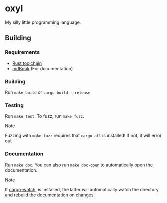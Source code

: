 # oxyl

My silly little programming language.

## Building

### Requirements

- [Rust toolchain](https://www.rust-lang.org/tools/install)
- [mdBook](https://github.com/rust-lang/mdBook) (For documentation)

### Building

Run `make build` or `cargo build --release`

### Testing

Run `make test`. To fuzz, run `make fuzz`.

> [!NOTE]
> Fuzzing with `make fuzz` requires that `cargo-afl` is installed! If not, it will error out

### Documentation

Run `make doc`. You can also run `make doc-open` to automatically open the documentation.

> [!NOTE]
> If [cargo-watch](https://crates.io/crates/cargo-watch), is installed, the latter will automatically watch the
> directory and rebuild the documentation on changes.
